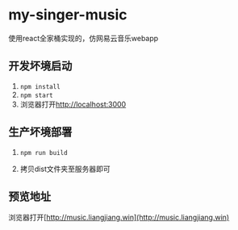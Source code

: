 # my-singer-music

使用react全家桶实现的，仿网易云音乐webapp

## 开发坏境启动

1. `npm install`
2. `npm start`
3. 浏览器打开[http://localhost:3000](http://localhost:3000)

## 生产坏境部署

1. `npm run build`

2. 拷贝dist文件夹至服务器即可

##  预览地址

浏览器打开[http://music.liangjiang.win](http://music.liangjiang.win)
